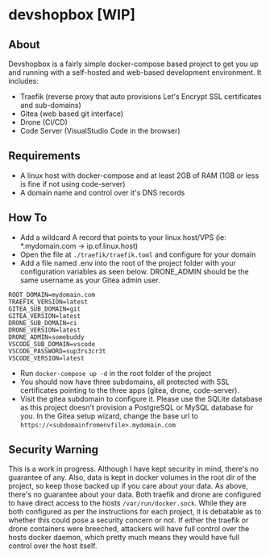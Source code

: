 # devshopbox [WIP]

## About

Devshopbox is a fairly simple docker-compose based project to get you up and running with a self-hosted and web-based development environment. It includes:

- Traefik (reverse proxy that auto provisions Let's Encrypt SSL certificates and sub-domains)
- Gitea (web based git interface)
- Drone (CI/CD)
- Code Server (VisualStudio Code in the browser)

## Requirements

- A linux host with docker-compose and at least 2GB of RAM (1GB or less is fine if not using code-server)
- A domain name and control over it's DNS records

## How To

- Add a wildcard A record that points to your linux host/VPS (ie: \*.mydomain.com -> ip.of.linux.host)
- Open the file at `./traefik/traefik.toml` and configure for your domain
- Add a file named .env into the root of the project folder with your configuration variables as seen below. DRONE_ADMIN should be the same username as your Gitea admin user.

```
ROOT_DOMAIN=mydomain.com
TRAEFIK_VERSION=latest
GITEA_SUB_DOMAIN=git
GITEA_VERSION=latest
DRONE_SUB_DOMAIN=ci
DRONE_VERSION=latest
DRONE_ADMIN=somebuddy
VSCODE_SUB_DOMAIN=vscode
VSCODE_PASSWORD=sup3rs3cr3t
VSCODE_VERSION=latest
```

- Run `docker-compose up -d` in the root folder of the project
- You should now have three subdomains, all protected with SSL certificates pointing to the three apps (gitea, drone, code-server).
- Visit the gitea subdomain to configure it. Please use the SQLite database as this project doesn't provision a PostgreSQL or MySQL database for you. In the Gitea setup wizard, change the base url to `https://<subdomainfromenvfile>.mydomain.com`

## Security Warning

This is a work in progress. Although I have kept security in mind, there's no guarantee of any. Also, data is kept in docker volumes in the root dir of the project, so keep those backed up if you care about your data. As above, there's no guarantee about your data. Both traefik and drone are configured to have direct access to the hosts `/var/run/docker.sock`. While they are both configured as per the instructions for each project, it is debatable as to whether this could pose a security concern or not. If either the traefik or drone containers were breeched, attackers will have full control over the hosts docker daemon, which pretty much means they would have full control over the host itself.
